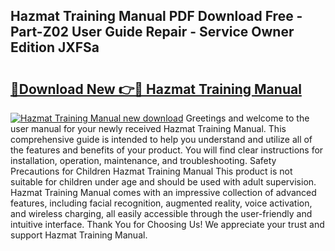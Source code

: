 ## Hazmat Training Manual PDF Download Free - Part-Z02 User Guide Repair - Service Owner Edition JXFSa

# <h2><a href="http://bc43023.oget.top/?id=Hazmat+Training+Manual">🔗Download New 👉🔴 Hazmat Training Manual</a></h2>

[![Hazmat Training Manual new download](https://i.imgur.com/5g1atiW.png)](http://bc43023.oget.top/?id=Hazmat+Training+Manual)
Greetings and welcome to the user manual for your newly received Hazmat Training Manual. This comprehensive guide is intended to help you understand and utilize all of the features and benefits of your product. You will find clear instructions for installation, operation, maintenance, and troubleshooting. Safety Precautions for Children Hazmat Training Manual This product is not suitable for children under age and should be used with adult supervision. Hazmat Training Manual comes with an impressive collection of advanced features, including facial recognition, augmented reality, voice activation, and wireless charging, all easily accessible through the user-friendly and intuitive interface. Thank You for Choosing Us! We appreciate your trust and support Hazmat Training Manual.

